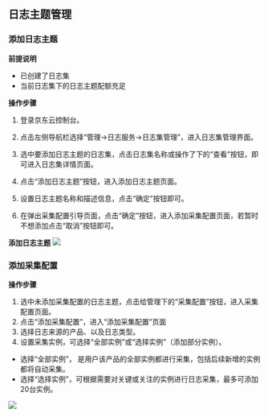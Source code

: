 ## 日志主题管理
### 添加日志主题
**前提说明**  
- 已创建了日志集  
- 当前日志集下的日志主题配额充足

**操作步骤**
1.	登录京东云控制台。

2.	点击左侧导航栏选择“管理->日志服务->日志集管理”，进入日志集管理界面。

3.	选中要添加日志主题的日志集，点击日志集名称或操作了下的“查看”按钮，即可进入日志集详情页面。

4.	点击“添加日志主题”按钮，进入添加日志主题页面。

5.	设置日志主题名称和描述信息，点击“确定”按钮即可。

6.	在弹出采集配置引导页面，点击“确定”按钮，进入添加采集配置页面，若暂时不想添加点击“取消”按钮即可。

**添加日志主题**
![](https://raw.githubusercontent.com/luolei-laurel/cn-1/patch-1/image/LogService/LogSetManagement/addLogTopic.png)

### 添加采集配置
**操作步骤**
1.	选中未添加采集配置的日志主题，点击给管理下的“采集配置”按钮，进入采集配置页面。
2.	点击“添加采集配置”，进入“添加采集配置”页面
3.	选择日志来源的产品、以及日志类型。
4.	设置采集实例，可选择“全部实例”或“选择实例”（添加部分实例）。
- 选择“全部实例”， 是用户该产品的全部实例都进行采集，包括后续新增的实例都将自动采集。
- 选择“选择实例”，可根据需要对关键或关注的实例进行日志采集，最多可添加20台实例。

![](https://raw.githubusercontent.com/luolei-laurel/cn-1/patch-1/image/LogService/LogSetManagement/addCollectionConfig.png)
